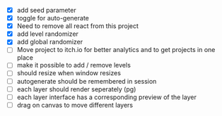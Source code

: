 - [x] add seed parameter
- [x] toggle for auto-generate
- [x] Need to remove all react from this project
- [x] add level randomizer
- [x] add global randomizer
- [ ] Move project to itch.io for better analytics and to get projects in one place
- [ ] make it possible to add / remove levels 
- [ ] should resize when window resizes
- [ ] autogenerate should be remembered in session
- [ ] each layer should render seperately (pg)
- [ ] each layer interface has a corresponding preview of the layer
- [ ] drag on canvas to move different layers